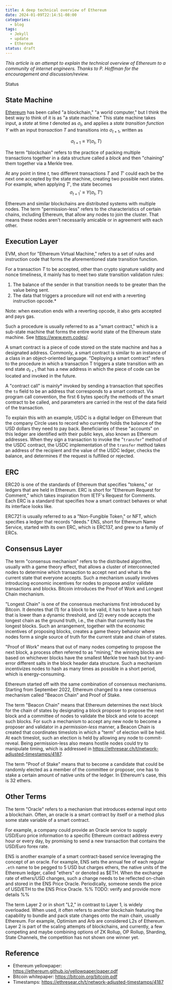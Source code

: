 ```yaml
---
title: A deep technical overview of Ethereum
date: 2024-01-09T22:14:51-08:00
categories:
  - blog
tags:
  - Jekyll
  - update
  - Ethereum
status: draft
---
```

_This article is an attempt to explain the technical overview of Ethereum to a community of internet engineers. Thanks to P. Hoffman for the encouragement and discussion/review._

Status
## State Machine

[Ethereum](https://ethereum.org) has been called "a blockchain," "a world computer," but I think the best way to think of it is as "a state machine." This state machine takes input, a _state_ at time $t$ denoted as $\sigma_{t}$, and applies a _state transition function_ $\Upsilon$ with an input _transaction_ $T$ and transitions into $\sigma_{t+1}$, written as

$$\sigma_{t+1} \equiv \Upsilon(\sigma_t, T)$$

The term "blockchain" refers to the practice of packing multiple transactions together in a data structure called a _block_ and then "chaining" them together via a Merkle tree.

At any point in time $t$, two different transactions $T$ and $T'$ could each be the next one accepted by the state machine, creating two possible next states. For example, when applying $T'$, the state becomes 
$$\sigma_{t+1}' \equiv \Upsilon(\sigma_t, T')$$

Ethereum and similar blockchains are distributed systems with multiple nodes. The term "permission-less" refers to the characteristics of certain chains, including Ethereum, that allow any nodes to join the cluster. That means these nodes aren't necessarily amicable or in agreement with each other.

## Execution Layer

EVM, short for "Ethereum Virtual Machine," refers to a set of rules and instruction code that forms the aforementioned state transition function.

For a transaction $T$ to be accepted, other than crypto signature validity and nonce timeliness, it mainly has to meet two state transition validation rules:

1. The balance of the sender in that transition needs to be greater than the value being sent.
2. The data that triggers a procedure will not end with a reverting instruction opcode.*

Note: when execution ends with a reverting opcode, it also gets accepted and pays gas.

Such a procedure is usually referred to as a "smart contract," which is a sub-state machine that forms the entire world state of the Ethereum state machine. See https://www.evm.codes/. 

A smart contract is a piece of code stored on the state machine and has a designated address. Commonly, a smart contract is similar to an instance of a class in an object-oriented language. "Deploying a smart contract" refers to the procedure in which a transaction T triggers a state transition with an end state $\sigma_{t+1}$ that has a new address in which the piece of code can be located and invoked in the future.

A "contract call" is mainly* invoked by sending a transaction that specifies the `to` field to be an address that corresponds to a smart contract. Via program call convention, the first 6 bytes specify the methods of the smart contract to be called, and parameters are carried in the rest of the data field of the transaction.

To explain this with an example, USDC is a digital ledger on Ethereum that the company Circle uses to record who currently holds the balance of the USD dollars they need to pay back. Beneficiaries of these "accounts" on this ledger are identified with their public keys, also known as Ethereum addresses. When they sign a transaction to invoke the "`transfer`" method of the USDC contract, the USDC implementation of the `transfer` method takes an address of the recipient and the value of the USDC ledger, checks the balance, and determines if the request is fulfilled or rejected.

## ERC

ERC20 is one of the standards of Ethereum that specifies "tokens," or ledgers that are held in Ethereum. ERC is short for "Ethereum Request for Comment," which takes inspiration from IETF's Request for Comments. Each ERC is a standard that specifies how a smart contract behaves or what its interface looks like.

ERC721 is usually referred to as a "Non-Fungible Token," or NFT, which specifies a ledger that records "deeds." ENS, short for Ethereum Name Service, started with its own ERC, which is ERC137, and grew to a family of ERCs.

## Consensus Layer

The term "consensus mechanism" refers to the distributed algorithm, usually with a game theory effect, that allows a cluster of interconnected nodes to determine which transaction to accept next and what is the current state that everyone accepts. Such a mechanism usually involves introducing economic incentives for nodes to propose and/or validate transactions and blocks. Bitcoin introduces the Proof of Work and Longest Chain mechanism.

"Longest Chain" is one of the consensus mechanisms first introduced by Bitcoin. It denotes that (1) for a block to be valid, it has to have a root hash that is lower than a dynamic threshold, and (2) every node accepts the longest chain as the ground truth, i.e., the chain that currently has the longest blocks. Such an arrangement, together with the economic incentives of proposing blocks, creates a game theory behavior where nodes form a single source of truth for the current state and chain of states.

"Proof of Work" means that out of many nodes competing to propose the next block, a process often referred to as "mining," the winning blocks are based on whichever blocks have the smallest Merkle tree hash but try-and-error different salts in the block header data structure. Such a mechanism incentivizes nodes to hash as many times as possible in a short period, which is energy-consuming.

Ethereum started off with the same combination of consensus mechanisms. Starting from September 2022, Ethereum changed to a new consensus mechanism called "Beacon Chain" and Proof of Stake.

The term "Beacon Chain" means that Ethereum determines the next block for the chain of states by designating a block proposer to propose the next block and a committee of nodes to validate the block and vote to accept such blocks. For such a mechanism to accept any new node to become a proposer and validator in a _permission-less_ manner, a Beacon Chain is created that coordinates timeslots in which a "term" of election will be held. At each timeslot, such an election is held by allowing any node to commit-reveal. Being permission-less also means hostile nodes could try to manipulate timing, which is addressed in https://ethresear.ch/t/network-adjusted-timestamps/4187.

The term "Proof of Stake" means that to become a candidate that could be randomly elected as a member of the committee or proposer, one has to stake a certain amount of native units of the ledger. In Ethereum's case, this is 32 ethers.

## Other Terms

The term "Oracle" refers to a mechanism that introduces external input onto a blockchain. Often, an oracle is a smart contract by itself or a method plus some state variable of a smart contract.

For example, a company could provide an Oracle service to supply USD/Euro price information to a specific Ethereum contract address every hour or every day, by promising to send a new transaction that contains the USD/Euro forex rate.

ENS is another example of a smart contract-based service leveraging the concept of an oracle. For example, ENS sets the annual fee of each regular `.eth` name to be pegged to 5 USD but charges ethers, the native units of the Ethereum ledger, called "ethers" or denoted as $ETH. When the exchange rate of ethers/USD changes, such a change needs to be reflected on-chain and stored in the ENS Price Oracle. Periodically, someone sends the price of USD/ETH to the ENS Price Oracle. %% TODO: verify and provide more details %%

The term Layer 2 or in short "L2," in contrast to Layer 1, is widely overloaded. When used, it often refers to another blockchain featuring the capability to bundle and pack state changes onto the main chain, usually Ethereum. For example, Optimism and Arb are considered L2s of Ethereum. Layer 2 is part of the scaling attempts of blockchains, and currently, a few competing and maybe combining options of ZK Rollup, OP Rollup, Sharding, State Channels, the competition has not shown one winner yet.

## Reference
- Ethereum yellowpaper: https://ethereum.github.io/yellowpaper/paper.pdf
- Bitcoin whitepaper: https://bitcoin.org/bitcoin.pdf
- Timestamps: https://ethresear.ch/t/network-adjusted-timestamps/4187
